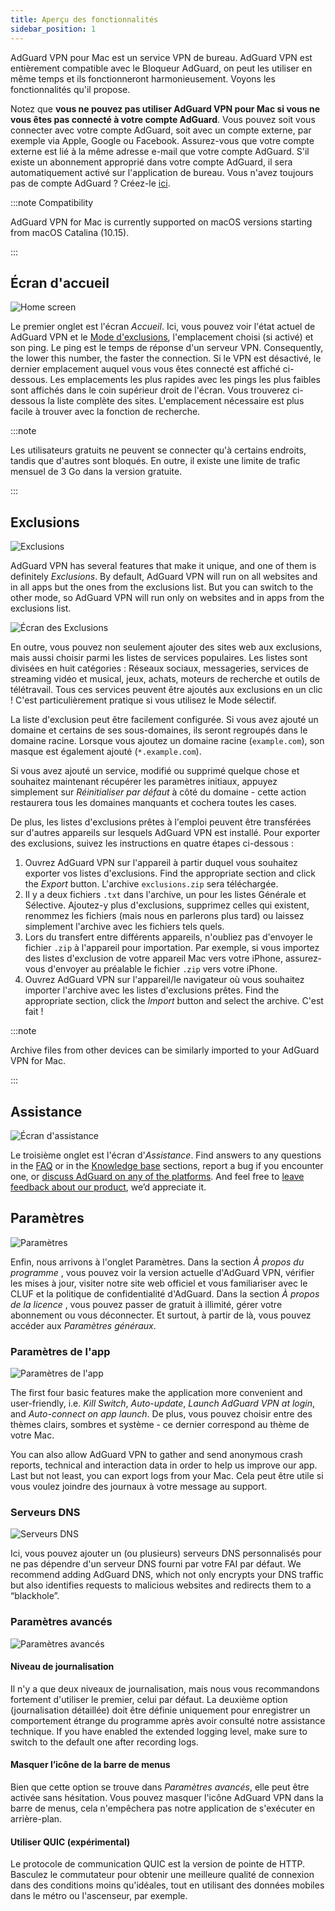 ```yaml
---
title: Aperçu des fonctionnalités
sidebar_position: 1
---
```


AdGuard VPN pour Mac est un service VPN de bureau. AdGuard VPN est entièrement compatible avec le Bloqueur AdGuard, on peut les utiliser en même temps et ils fonctionneront harmonieusement. Voyons les fonctionnalités qu'il propose.

Notez que **vous ne pouvez pas utiliser AdGuard VPN pour Mac si vous ne vous êtes pas connecté à votre compte AdGuard**. Vous pouvez soit vous connecter avec votre compte AdGuard, soit avec un compte externe, par exemple via Apple, Google ou Facebook. Assurez-vous que votre compte externe est lié à la même adresse e-mail que votre compte AdGuard. S'il existe un abonnement approprié dans votre compte AdGuard, il sera automatiquement activé sur l'application de bureau. Vous n'avez toujours pas de compte AdGuard ? Créez-le [ici](https://auth.adguard.com/registration.html).

:::note Compatibility

AdGuard VPN for Mac is currently supported on macOS versions starting from macOS Catalina (10.15).

:::

## Écran d'accueil

![Home screen](https://cdn.adguardvpn.com/content/kb/vpn/mac/main_en.png)

Le premier onglet est l'écran *Accueil*. Ici, vous pouvez voir l'état actuel de AdGuard VPN et le [Mode d'exclusions](#exclusions), l'emplacement choisi (si activé) et son ping. Le ping est le temps de réponse d'un serveur VPN. Consequently, the lower this number, the faster the connection. Si le VPN est désactivé, le dernier emplacement auquel vous vous êtes connecté est affiché ci-dessous. Les emplacements les plus rapides avec les pings les plus faibles sont affichés dans le coin supérieur droit de l'écran. Vous trouverez ci-dessous la liste complète des sites. L'emplacement nécessaire est plus facile à trouver avec la fonction de recherche.

:::note

Les utilisateurs gratuits ne peuvent se connecter qu'à certains endroits, tandis que d'autres sont bloqués. En outre, il existe une limite de trafic mensuel de 3 Go dans la version gratuite.

:::

## Exclusions

![Exclusions](https://cdn.adguardvpn.com/content/kb/vpn/mac/exclusions_en.png)

AdGuard VPN has several features that make it unique, and one of them is definitely *Exclusions*. By default, AdGuard VPN will run on all websites and in all apps but the ones from the exclusions list. But you can switch to the other mode, so AdGuard VPN will run only on websites and in apps from the exclusions list.

![Écran des Exclusions](https://cdn.adguardvpn.com/content/kb/vpn/mac/services_en.png)

En outre, vous pouvez non seulement ajouter des sites web aux exclusions, mais aussi choisir parmi les listes de services populaires. Les listes sont divisées en huit catégories : Réseaux sociaux, messageries, services de streaming vidéo et musical, jeux, achats, moteurs de recherche et outils de télétravail. Tous ces services peuvent être ajoutés aux exclusions en un clic ! C'est particulièrement pratique si vous utilisez le Mode sélectif.

La liste d'exclusion peut être facilement configurée. Si vous avez ajouté un domaine et certains de ses sous-domaines, ils seront regroupés dans le domaine racine. Lorsque vous ajoutez un domaine racine (`example.com`), son masque est également ajouté (`*.example.com`).

Si vous avez ajouté un service, modifié ou supprimé quelque chose et souhaitez maintenant récupérer les paramètres initiaux, appuyez simplement sur *Réinitialiser par défaut* à côté du domaine - cette action restaurera tous les domaines manquants et cochera toutes les cases.

De plus, les listes d'exclusions prêtes à l'emploi peuvent être transférées sur d'autres appareils sur lesquels AdGuard VPN est installé. Pour exporter des exclusions, suivez les instructions en quatre étapes ci-dessous :

1. Ouvrez AdGuard VPN sur l'appareil à partir duquel vous souhaitez exporter vos listes d'exclusions. Find the appropriate section and click the *Export* button. L'archive `exclusions.zip` sera téléchargée.
2. Il y a deux fichiers `.txt` dans l'archive, un pour les listes Générale et Sélective. Ajoutez-y plus d'exclusions, supprimez celles qui existent, renommez les fichiers (mais nous en parlerons plus tard) ou laissez simplement l'archive avec les fichiers tels quels.
3. Lors du transfert entre différents appareils, n'oubliez pas d'envoyer le fichier `.zip` à l'appareil pour importation. Par exemple, si vous importez des listes d'exclusion de votre appareil Mac vers votre iPhone, assurez-vous d'envoyer au préalable le fichier `.zip` vers votre iPhone.
4. Ouvrez AdGuard VPN sur l'appareil/le navigateur où vous souhaitez importer l'archive avec les listes d'exclusions prêtes. Find the appropriate section, click the *Import* button and select the archive. C'est fait !

:::note

Archive files from other devices can be similarly imported to your AdGuard VPN for Mac.

:::

## Assistance

![Écran d'assistance](https://cdn.adguardvpn.com/content/kb/vpn/mac/support_en.png)

Le troisième onglet est l'écran d'*Assistance*. Find answers to any questions in the [FAQ](https://adguard-vpn.com/welcome.html#faq) or in the [Knowledge base](/) sections, report a bug if you encounter one, or [discuss AdGuard on any of the platforms](https://adguard.com/discuss.html). And feel free to [leave feedback about our product](https://surveys.adguard.com/vpn_mac/form.html), we’d appreciate it.

## Paramètres

![Paramètres](https://cdn.adguardvpn.com/content/kb/vpn/mac/settings_en.png)

Enfin, nous arrivons à l'onglet Paramètres. Dans la section *À propos du programme* , vous pouvez voir la version actuelle d'AdGuard VPN, vérifier les mises à jour, visiter notre site web officiel et vous familiariser avec le CLUF et la politique de confidentialité d'AdGuard. Dans la section *À propos de la licence* , vous pouvez passer de gratuit à illimité, gérer votre abonnement ou vous déconnecter. Et surtout, à partir de là, vous pouvez accéder aux *Paramètres généraux*.

### Paramètres de l'app

![Paramètres de l'app](https://cdn.adguardvpn.com/content/kb/vpn/mac/general-settings_en.png)

The first four basic features make the application more convenient and user-friendly, i.e. *Kill Switch*, *Auto-update*, *Launch AdGuard VPN at login*, and *Auto-connect on app launch*. De plus, vous pouvez choisir entre des thèmes clairs, sombres et système - ce dernier correspond au thème de votre Mac.

You can also allow AdGuard VPN to gather and send anonymous crash reports, technical and interaction data in order to help us improve our app. Last but not least, you can export logs from your Mac. Cela peut être utile si vous voulez joindre des journaux à votre message au support.

### Serveurs DNS

![Serveurs DNS](https://cdn.adguardvpn.com/content/kb/vpn/mac/dns_en.png)

Ici, vous pouvez ajouter un (ou plusieurs) serveurs DNS personnalisés pour ne pas dépendre d'un serveur DNS fourni par votre FAI par défaut. We recommend adding AdGuard DNS, which not only encrypts your DNS traffic but also identifies requests to malicious websites and redirects them to a “blackhole”.

### Paramètres avancés

![Paramètres avancés](https://cdn.adguardvpn.com/content/kb/vpn/mac/advanced-settings_en.png)

#### Niveau de journalisation

Il n'y a que deux niveaux de journalisation, mais nous vous recommandons fortement d'utiliser le premier, celui par défaut. La deuxième option (journalisation détaillée) doit être définie uniquement pour enregistrer un comportement étrange du programme après avoir consulté notre assistance technique. If you have enabled the extended logging level, make sure to switch to the default one after recording logs.

#### Masquer l’icône de la barre de menus

Bien que cette option se trouve dans *Paramètres avancés*, elle peut être activée sans hésitation. Vous pouvez masquer l'icône AdGuard VPN dans la barre de menus, cela n'empêchera pas notre application de s'exécuter en arrière-plan.

#### Utiliser QUIC (expérimental)

Le protocole de communication QUIC est la version de pointe de HTTP. Basculez le commutateur pour obtenir une meilleure qualité de connexion dans des conditions moins qu'idéales, tout en utilisant des données mobiles dans le métro ou l'ascenseur, par exemple.
